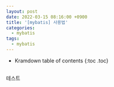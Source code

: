 ```yaml
---
layout: post
date: 2022-03-15 08:16:00 +0900
title: '[mybatis] 사용법'
categories:
  - mybatis
tags:
  - mybatis
---
```


* Kramdown table of contents
{:toc .toc}

##
테스트
